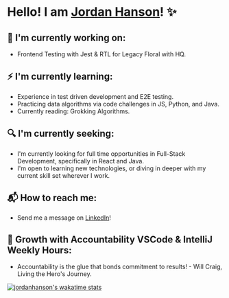 # Hello! I am  [Jordan Hanson](https://www.linkedin.com/in/jordan-hanson-dev/)! ✨

## 👀 I'm currently working on:

* Frontend Testing with Jest & RTL for Legacy Floral with HQ.

## ⚡ I'm currently learning:

* Experience in test driven development and E2E testing.
* Practicing data algorithms via code challenges in JS, Python, and Java.
* Currently reading: Grokking Algorithms.

## 🔍 I'm currently seeking:

* I'm currently looking for full time opportunities in Full-Stack Development, specifically in React and Java.
* I'm open to learning new technologies, or diving in deeper with my current skill set wherever I work.

## 📬 How to reach me:

* Send me a message on [LinkedIn](https://www.linkedin.com/in/jordan-hanson-dev/)!

## 🌱 Growth with Accountability VSCode & IntelliJ Weekly Hours:

* Accountability is the glue that bonds commitment to results! - Will Craig, Living the Hero's Journey.


[![jordanhanson's wakatime stats](https://github-readme-stats.vercel.app/api/wakatime?username=jordanhanson)](https://github.com/anuraghazra/github-readme-stats)

<!--
**jordan-hanson/jordan-hanson** is a ✨ _special_ ✨ repository because its `README.md` (this file) appears on your GitHub profile.

Hello
Here are some ideas to get you started:

[![jordanhanson's wakatime stats](https://github-readme-stats.vercel.app/api/wakatime?username=jordanhanson)](https://github.com/anuraghazra/github-readme-stats)

- 🔭 I’m currently working on ...
- 🌱 I’m currently learning ...
- 👯 I’m looking to collaborate on ...
- 🤔 I’m looking for help with ...
- 💬 Ask me about ...
- 📫 How to reach me: ...
- 😄 Pronouns: ...
- ⚡ Fun fact: ...
-->
